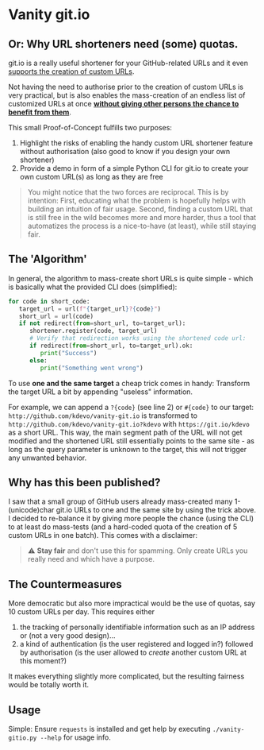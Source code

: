 # Vanity git.io
## Or: Why URL shorteners need (some) quotas.

git.io is a really useful shortener for your GitHub-related URLs and it even [supports the creation of custom URLs](https://github.blog/2011-11-10-git-io-github-url-shortener/).

Not having the need to authorise prior to the creation of custom URLs is very practical, but is also enables the mass-creation of an endless list of customized URLs at once [**without giving other persons the chance to benefit from them**](#why-has-this-been-published).

This small Proof-of-Concept fulfills two purposes:
1. Highlight the risks of enabling the handy custom URL shortener feature without authorisation (also good to know if you design your own shortener)
2. Provide a demo in form of a simple Python CLI for git.io to create your own custom URL(s) as long as they are free

> You might notice that the two forces are reciprocal. This is by intention: First, educating what the problem is hopefully helps with building an intuition of fair usage. Second, finding a custom URL that is still free in the wild becomes more and more harder, thus a tool that automatizes the process is a nice-to-have (at least), while still staying fair.


## The 'Algorithm'

In general, the algorithm to mass-create short URLs is quite simple - which is basically what the provided CLI does (simplified): 

```python
for code in short_code:
   target_url = url(f"{target_url}?{code}")
   short_url = url(code) 
   if not redirect(from=short_url, to=target_url):
      shortener.register(code, target_url)
      # Verify that redirection works using the shortened code url:
      if redirect(from=short_url, to=target_url).ok:
         print("Success")
      else:
         print("Something went wrong")
```

To use **one and the same target** a cheap trick comes in handy: Transform the target URL a bit by appending "useless" information. 

For example, we can append a `?{code}` (see line 2) or `#{code}` to our target: `http://github.com/kdevo/vanity-git.io` is transformed to `http://github.com/kdevo/vanity-git.io?kdevo` with `https://git.io/kdevo` as a short URL.
This way, the main segment path of the URL will not get modified and the shortened URL still essentially points to the same site - as long as the query parameter is unknown to the target, this will not trigger any unwanted behavior.

## Why has this been published?

I saw that a small group of GitHub users already mass-created many 1-(unicode)char git.io URLs to one and the same site by using the trick above. I decided to re-balance it by giving more people the chance (using the CLI) to at least do mass-tests (and a hard-coded quota of the creation of 5 custom URLs in one batch). This comes with a disclaimer:

> :warning: **Stay fair** and don't use this for spamming. Only create URLs you really need and which have a purpose.

## The Countermeasures

More democratic but also more impractical would be the use of quotas, say 10 custom URLs per day.
This requires either 
1. the tracking of personally identifiable information such as an IP address or (not a very good design)...
2. a kind of authentication (is the user registered and logged in?) followed by authorisation (is the user allowed to *create* another custom URL at this moment?)

It makes everything slightly more complicated, but the resulting fairness would be totally worth it.

## Usage 

Simple:
Ensure `requests` is installed and get help by executing `./vanity-gitio.py --help` for usage info. 
